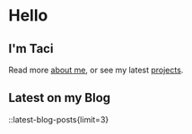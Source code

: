 # Hello

## I'm Taci

Read more [about me](/about), or see my latest [projects](/projects).

## Latest on my Blog

::latest-blog-posts{limit=3}

